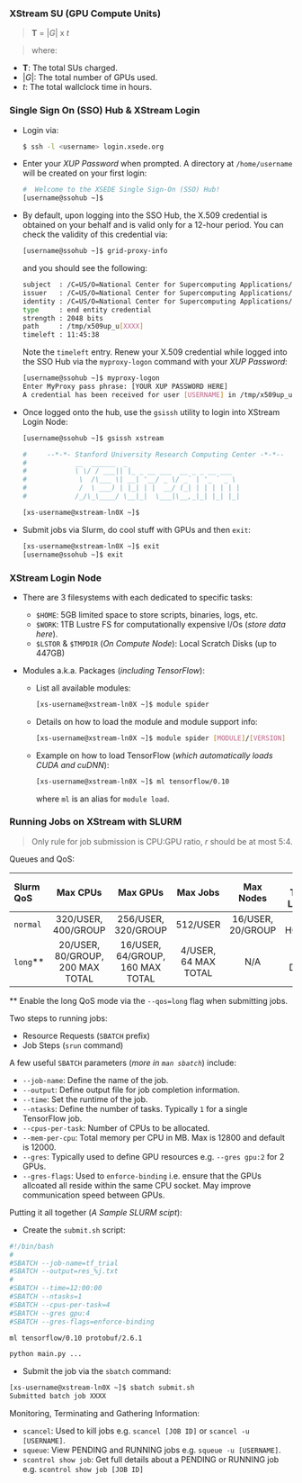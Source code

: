 ### XStream SU (GPU Compute Units)

> **T** = |_G_| x _t_

> where:
  - **T**: The total SUs charged.
  - |_G_|: The total number of GPUs used.
  - _t_: The total wallclock time in hours.


### Single Sign On (SSO) Hub & XStream Login

- Login via:
  ```bash
  $ ssh -l <username> login.xsede.org
  ```

- Enter your _XUP Password_ when prompted. A directory at `/home/username` will be created on your first login:
  ```bash
  #  Welcome to the XSEDE Single Sign-On (SSO) Hub!
  [username@ssohub ~]$
  ```

- By default, upon logging into the SSO Hub, the X.509 credential is obtained on your behalf and is valid only for a 12-hour period. You can check the validity of this credential via:
  ```bash
  [username@ssohub ~]$ grid-proxy-info
  ```
  and you should see the following:
  ```bash
  subject  : /C=US/O=National Center for Supercomputing Applications/CN=[YOUR NAME HERE]
  issuer   : /C=US/O=National Center for Supercomputing Applications/OU=Certificate Authorities/CN=MyProxy CA 2013
  identity : /C=US/O=National Center for Supercomputing Applications/CN=[YOUR NAME HERE]
  type     : end entity credential
  strength : 2048 bits
  path     : /tmp/x509up_u[XXXX]
  timeleft : 11:45:38
  ```
  Note the `timeleft` entry. Renew your X.509 credential while logged into the SSO Hub via the `myproxy-logon` command with your _XUP Password_:
  ```bash
  [username@ssohub ~]$ myproxy-logon
  Enter MyProxy pass phrase: [YOUR XUP PASSWORD HERE]
  A credential has been received for user [USERNAME] in /tmp/x509up_u[XXXXX].
  ```

- Once logged onto the hub, use the `gsissh` utility to login into XStream Login Node:
  ```bash
  [username@ssohub ~]$ gsissh xstream

  #     --*-*- Stanford University Research Computing Center -*-*--
  #            __  ______  _
  #            \ \/ / ___|| |_ _ __ ___  __ _ _ __ ___
  #             \  /\___ \| __| '__/ _ \/ _` | '_ ` _ \
  #             /  \ ___) | |_| | |  __/ (_| | | | | | |
  #            /_/\_\____/ \__|_|  \___|\__,_|_| |_| |_|

  [xs-username@xstream-ln0X ~]$
  ```
- Submit jobs via Slurm, do cool stuff with GPUs and then `exit`:
  ```bash
  [xs-username@xstream-ln0X ~]$ exit
  [username@ssohub ~]$ exit
  ```

### XStream Login Node

- There are 3 filesystems with each dedicated to specific tasks:

  - `$HOME`: 5GB limited space to store scripts, binaries, logs, etc.
  - `$WORK`: 1TB Lustre FS for computationally expensive I/Os (_store data here_).
  - `$LSTOR` & `$TMPDIR` (_On Compute Node_): Local Scratch Disks (up to 447GB)


- Modules a.k.a. Packages (_including TensorFlow_):

  - List all available modules:
    ```bash
    [xs-username@xstream-ln0X ~]$ module spider
    ```
  - Details on how to load the module and module support info:
    ```bash
    [xs-username@xstream-ln0X ~]$ module spider [MODULE]/[VERSION]
    ```
  - Example on how to load TensorFlow (_which automatically loads CUDA and cuDNN_):
    ```bash
    [xs-username@xstream-ln0X ~]$ ml tensorflow/0.10
    ```
    where `ml` is an alias for `module load`.

### Running Jobs on XStream with SLURM

> Only rule for job submission is CPU:GPU ratio, _r_ should be at most 5:4.

Queues and QoS:

| Slurm QoS | Max CPUs | Max GPUs | Max Jobs | Max Nodes | Job Time Limits |
|:----------|:--------:|:--------:|:--------:|:---------:|:---------------:|
|`normal`| 320/USER, 400/GROUP | 256/USER, 320/GROUP | 512/USER | 16/USER, 20/GROUP | 48 HOURS |
|`long`** | 20/USER, 80/GROUP, 200 MAX TOTAL | 16/USER, 64/GROUP, 160 MAX TOTAL | 4/USER, 64 MAX TOTAL | N/A | 7 DAYS |

 ** Enable the long QoS mode via the `--qos=long` flag when submitting jobs.

 Two steps to running jobs:
- Resource Requests (`SBATCH` prefix)
- Job Steps (`srun` command)

A few useful `SBATCH` parameters (_more in `man sbatch`_) include:
- `--job-name`: Define the name of the job.
- `--output`: Define output file for job completion information.
- `--time`: Set the runtime of the job.
- `--ntasks`: Define the number of tasks. Typically `1` for a single TensorFlow job.
- `--cpus-per-task`: Number of CPUs to be allocated.
- `--mem-per-cpu`: Total memory per CPU in MB. Max is 12800 and default is 12000.
- `--gres`: Typically used to define GPU resources e.g. `--gres gpu:2` for 2 GPUs.
- `--gres-flags`: Used to `enforce-binding` i.e. ensure that the GPUs allcoated all reside within the same CPU socket. May improve communication speed between GPUs.

Putting it all together (_A Sample SLURM scipt_):
- Create the `submit.sh` script:

 ```bash
 #!/bin/bash
 #
 #SBATCH --job-name=tf_trial
 #SBATCH --output=res_%j.txt
 #
 #SBATCH --time=12:00:00
 #SBATCH --ntasks=1
 #SBATCH --cpus-per-task=4
 #SBATCH --gres gpu:4
 #SBATCH --gres-flags=enforce-binding

 ml tensorflow/0.10 protobuf/2.6.1

 python main.py ...
 ```
- Submit the job via the `sbatch` command:
 ```bash
 [xs-username@xstream-ln0X ~]$ sbatch submit.sh
 Submitted batch job XXXX
 ```

Monitoring, Terminating and Gathering Information:
- `scancel`: Used to kill jobs e.g. `scancel [JOB ID]` or `scancel -u [USERNAME]`.
- `squeue`: View PENDING and RUNNING jobs e.g. `squeue -u [USERNAME]`.
- `scontrol show job`: Get full details about a PENDING or RUNNING job e.g. `scontrol show job [JOB ID]`
